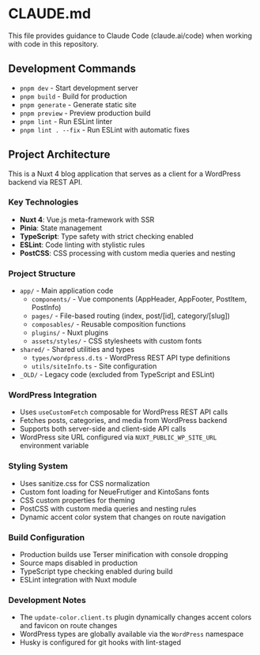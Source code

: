 # CLAUDE.md

This file provides guidance to Claude Code (claude.ai/code) when working with code in this repository.

## Development Commands

- `pnpm dev` - Start development server
- `pnpm build` - Build for production
- `pnpm generate` - Generate static site
- `pnpm preview` - Preview production build
- `pnpm lint` - Run ESLint linter
- `pnpm lint . --fix` - Run ESLint with automatic fixes

## Project Architecture

This is a Nuxt 4 blog application that serves as a client for a WordPress backend via REST API.

### Key Technologies
- **Nuxt 4**: Vue.js meta-framework with SSR
- **Pinia**: State management
- **TypeScript**: Type safety with strict checking enabled
- **ESLint**: Code linting with stylistic rules
- **PostCSS**: CSS processing with custom media queries and nesting

### Project Structure
- `app/` - Main application code
  - `components/` - Vue components (AppHeader, AppFooter, PostItem, PostInfo)
  - `pages/` - File-based routing (index, post/[id], category/[slug])
  - `composables/` - Reusable composition functions
  - `plugins/` - Nuxt plugins
  - `assets/styles/` - CSS stylesheets with custom fonts
- `shared/` - Shared utilities and types
  - `types/wordpress.d.ts` - WordPress REST API type definitions
  - `utils/siteInfo.ts` - Site configuration
- `_OLD/` - Legacy code (excluded from TypeScript and ESLint)

### WordPress Integration
- Uses `useCustomFetch` composable for WordPress REST API calls
- Fetches posts, categories, and media from WordPress backend
- Supports both server-side and client-side API calls
- WordPress site URL configured via `NUXT_PUBLIC_WP_SITE_URL` environment variable

### Styling System
- Uses sanitize.css for CSS normalization
- Custom font loading for NeueFrutiger and KintoSans fonts
- CSS custom properties for theming
- PostCSS with custom media queries and nesting rules
- Dynamic accent color system that changes on route navigation

### Build Configuration
- Production builds use Terser minification with console dropping
- Source maps disabled in production
- TypeScript type checking enabled during build
- ESLint integration with Nuxt module

### Development Notes
- The `update-color.client.ts` plugin dynamically changes accent colors and favicon on route changes
- WordPress types are globally available via the `WordPress` namespace
- Husky is configured for git hooks with lint-staged